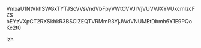 VmxaU1NtVkhSWGxTYTJScVVsVndVbFpyVWtOVVJrVjVUVVJXYVUxcmIzcFZS
bEYzVXpCT2RXSkhkR3BSClZEQTVRMmR3YjJWdVNUMEtDbmh6Y1E9PQoKc2t0

lzh